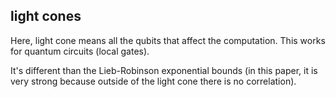## light cones
Here, light cone means all the qubits that affect the computation. This works for quantum circuits (local gates).

It's different than the Lieb-Robinson exponential bounds (in this paper, it is very strong because outside of the light cone there is no correlation).
